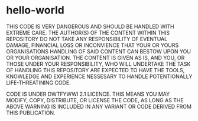 # hello-world

THIS CODE IS VERY DANGEROUS AND SHOULD BE HANDLED WITH EXTREME CARE. THE AUTHOR(S) OF THE CONTENT WITHIN THIS REPOSITORY DO NOT 
TAKE ANY RESPONSIBILITY OF EVENTUAL DAMAGE, FINANCIAL LOSS OR INCONVIENCE THAT YOUR OR YOURS ORGANISATIONS HANDLING OF SAID CONTENT 
CAN BESTOW UPON YOU OR YOUR ORGANISATION. THE CONTENT IS GIVEN AS IS, AND YOU, OR THOSE UNDER YOUR RESPONSIBILITY, WHO WILL 
UNDERTAKE THE TASK OF HANDLING THIS REPOSITORY ARE EXPECTED TO HAVE THE TOOLS, KNOWLEDGE AND EXPERIENCE NESSESARY TO HANDLE 
POTENTIONALLY LIFE-THREATINING CODE.

CODE IS UNDER DWTFYWWI 2.1 LICENCE. THIS MEANS YOU MAY MODIFY, COPY, DISTRIBUTE, OR LICENSE THE CODE, AS LONG AS THE ABOVE WARNING
IS INCLUDED IN ANY VARIANT OR CODE DERIVED FROM THIS PUBLICATION.
